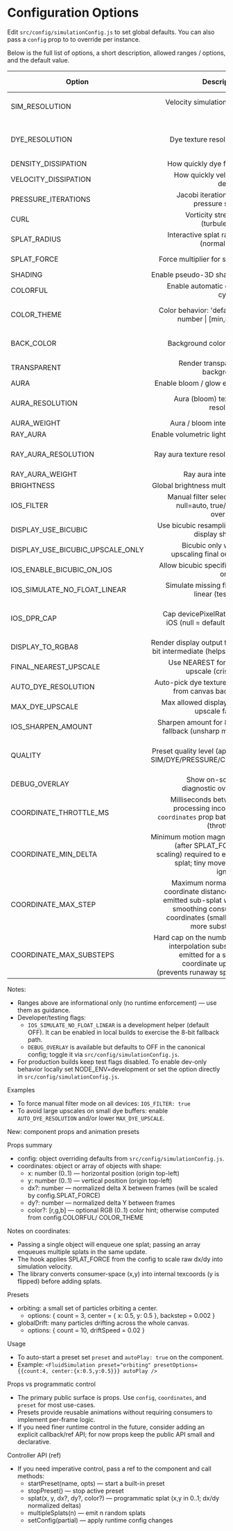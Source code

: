 # Configuration Options

Edit `src/config/simulationConfig.js` to set global defaults. You can also pass a `config` prop to <FluidSimulation /> to override per instance.

Below is the full list of options, a short description, allowed ranges / options, and the default value.

| Option | Description | Range / Options | Default |
|---|---:|---|---:|
| SIM_RESOLUTION | Velocity simulation grid size | 32 \| 64 \| 128 \| 256 | 256 |
| DYE_RESOLUTION | Dye texture resolution | 256 \| 512 \| 1024 \| 2048 | 2048 |
| DENSITY_DISSIPATION | How quickly dye fades | 0.0 .. 1.0 | 0.99 |
| VELOCITY_DISSIPATION | How quickly velocity decays | 0.0 .. 1.0 | 0.99 |
| PRESSURE_ITERATIONS | Jacobi iterations for pressure solve | ~8 .. 48 | 30 |
| CURL | Vorticity strength (turbulence) | 0 .. 50 | 1 |
| SPLAT_RADIUS | Interactive splat radius (normalized) | ~0.001 .. 0.03 | 0.005 |
| SPLAT_FORCE | Force multiplier for splats | 1000 .. 10000 | 3500 |
| SHADING | Enable pseudo-3D shading | boolean | true |
| COLORFUL | Enable automatic color cycling | boolean | true |
| COLOR_THEME | Color behavior: 'default' \| number \| [min,max] | 'default' \| 0..1 \| [min,max] | 'default' |
| BACK_COLOR | Background color RGB | object {r,g,b} 0..255 | { r:0, g:0, b:0 } |
| TRANSPARENT | Render transparent background | boolean | false |
| AURA | Enable bloom / glow effect | boolean | false |
| AURA_RESOLUTION | Aura (bloom) texture resolution | 64 \| 128 \| 196 \| 256 | 196 |
| AURA_WEIGHT | Aura / bloom intensity | 0.0 .. 8.0 | 2.5 |
| RAY_AURA | Enable volumetric light rays | boolean | false |
| RAY_AURA_RESOLUTION | Ray aura texture resolution | 64 \| 128 \| 196 \| 256 | 196 |
| RAY_AURA_WEIGHT | Ray aura intensity | 0.0 .. 1.0 | 0.5 |
| BRIGHTNESS | Global brightness multiplier | 0.5 .. 2.5 | 1.7 |
| IOS_FILTER | Manual filter selection: null=auto, true/false overrides | null \| true \| false | null |
| DISPLAY_USE_BICUBIC | Use bicubic resampling in display shader | boolean | true |
| DISPLAY_USE_BICUBIC_UPSCALE_ONLY | Bicubic only when upscaling final output | boolean | true |
| IOS_ENABLE_BICUBIC_ON_IOS | Allow bicubic specifically on iOS | boolean | true |
| IOS_SIMULATE_NO_FLOAT_LINEAR | Simulate missing float-linear (testing) | boolean | false |
| IOS_DPR_CAP | Cap devicePixelRatio on iOS (null = default cap) | null or number (e.g. 1, 1.5, 2) | null |
| DISPLAY_TO_RGBA8 | Render display output to 8-bit intermediate (helps iOS) | boolean | true |
| FINAL_NEAREST_UPSCALE | Use NEAREST for final upscale (crisper) | boolean | false |
| AUTO_DYE_RESOLUTION | Auto-pick dye texture size from canvas backing | boolean | true |
| MAX_DYE_UPSCALE | Max allowed display/dye upscale factor | >= 1.0 (typ. 2..4) | 3.0 |
| IOS_SHARPEN_AMOUNT | Sharpen amount for 8-bit fallback (unsharp mask) | 0.0 .. 1.0 | 0.18 |
| QUALITY | Preset quality level (applies SIM/DYE/PRESSURE/CURL) | 'low' \| 'medium' \| 'high' \| 'ultra' | 'medium' |
| DEBUG_OVERLAY | Show on-screen diagnostic overlay | boolean | ~true~ false |
| COORDINATE_THROTTLE_MS | Milliseconds between processing incoming `coordinates` prop batches (throttling) | number >= 0 | 40 |
| COORDINATE_MIN_DELTA | Minimum motion magnitude (after SPLAT_FORCE scaling) required to emit a splat; tiny moves are ignored | number >= 0 | 1e-5 |
| COORDINATE_MAX_STEP | Maximum normalized coordinate distance per emitted sub-splat when smoothing consumer coordinates (smaller => more substeps) | number > 0 | 0.02 |
| COORDINATE_MAX_SUBSTEPS | Hard cap on the number of interpolation substeps emitted for a single coordinate update (prevents runaway splats) | integer >= 1 | 8 |

Notes:
- Ranges above are informational only (no runtime enforcement) — use them as guidance.
- Developer/testing flags:
  - `IOS_SIMULATE_NO_FLOAT_LINEAR` is a development helper (default OFF). It can be enabled in local builds to exercise the 8-bit fallback path.
  - `DEBUG_OVERLAY` is available but defaults to OFF in the canonical config; toggle it via `src/config/simulationConfig.js`.
- For production builds keep test flags disabled. To enable dev-only behavior locally set NODE_ENV=development or set the option directly in `src/config/simulationConfig.js`.

Examples
- To force manual filter mode on all devices: `IOS_FILTER: true`
- To avoid large upscales on small dye buffers: enable `AUTO_DYE_RESOLUTION` and/or lower `MAX_DYE_UPSCALE`.

New: component props and animation presets

Props summary
- config: object overriding defaults from `src/config/simulationConfig.js`.
- coordinates: object or array of objects with shape:
  - x: number (0..1) — horizontal position (origin top-left)
  - y: number (0..1) — vertical position (origin top-left)
  - dx?: number — normalized delta X between frames (will be scaled by config.SPLAT_FORCE)
  - dy?: number — normalized delta Y between frames
  - color?: [r,g,b] — optional RGB (0..1) color hint; otherwise computed from config.COLORFUL/ COLOR_THEME

Notes on coordinates:
- Passing a single object will enqueue one splat; passing an array enqueues multiple splats in the same update.
- The hook applies SPLAT_FORCE from the config to scale raw dx/dy into simulation velocity.
- The library converts consumer-space (x,y) into internal texcoords (y is flipped) before adding splats.

Presets
- orbiting: a small set of particles orbiting a center.
  - options: { count = 3, center = { x: 0.5, y: 0.5 }, backstep = 0.002 }
- globalDrift: many particles drifting across the whole canvas.
  - options: { count = 10, driftSpeed = 0.02 }

Usage
- To auto-start a preset set `preset` and `autoPlay: true` on the component.
- Example: `<FluidSimulation preset="orbiting" presetOptions={{count:4, center:{x:0.5,y:0.5}}} autoPlay />`

Props vs programmatic control
- The primary public surface is props. Use `config`, `coordinates`, and `preset` for most use-cases.
- Presets provide reusable animations without requiring consumers to implement per-frame logic.
- If you need finer runtime control in the future, consider adding an explicit callback/ref API; for now props keep the public API small and declarative.

Controller API (ref)
- If you need imperative control, pass a ref to the component and call methods:
  - startPreset(name, opts) — start a built-in preset
  - stopPreset() — stop active preset
  - splat(x, y, dx?, dy?, color?) — programmatic splat (x,y in 0..1; dx/dy normalized deltas)
  - multipleSplats(n) — emit n random splats
  - setConfig(partial) — apply runtime config changes